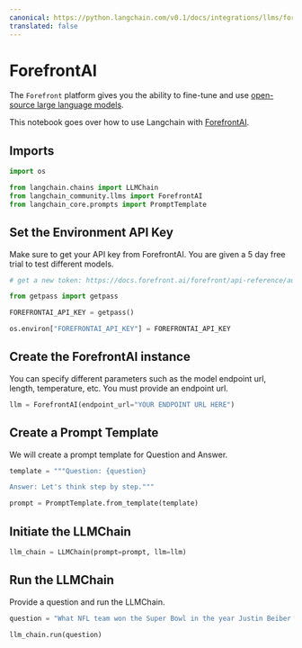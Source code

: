 ```yaml
---
canonical: https://python.langchain.com/v0.1/docs/integrations/llms/forefrontai
translated: false
---
```


# ForefrontAI

The `Forefront` platform gives you the ability to fine-tune and use [open-source large language models](https://docs.forefront.ai/forefront/master/models).

This notebook goes over how to use Langchain with [ForefrontAI](https://www.forefront.ai/).

## Imports

```python
import os

from langchain.chains import LLMChain
from langchain_community.llms import ForefrontAI
from langchain_core.prompts import PromptTemplate
```

## Set the Environment API Key

Make sure to get your API key from ForefrontAI. You are given a 5 day free trial to test different models.

```python
# get a new token: https://docs.forefront.ai/forefront/api-reference/authentication

from getpass import getpass

FOREFRONTAI_API_KEY = getpass()
```

```python
os.environ["FOREFRONTAI_API_KEY"] = FOREFRONTAI_API_KEY
```

## Create the ForefrontAI instance

You can specify different parameters such as the model endpoint url, length, temperature, etc. You must provide an endpoint url.

```python
llm = ForefrontAI(endpoint_url="YOUR ENDPOINT URL HERE")
```

## Create a Prompt Template

We will create a prompt template for Question and Answer.

```python
template = """Question: {question}

Answer: Let's think step by step."""

prompt = PromptTemplate.from_template(template)
```

## Initiate the LLMChain

```python
llm_chain = LLMChain(prompt=prompt, llm=llm)
```

## Run the LLMChain

Provide a question and run the LLMChain.

```python
question = "What NFL team won the Super Bowl in the year Justin Beiber was born?"

llm_chain.run(question)
```